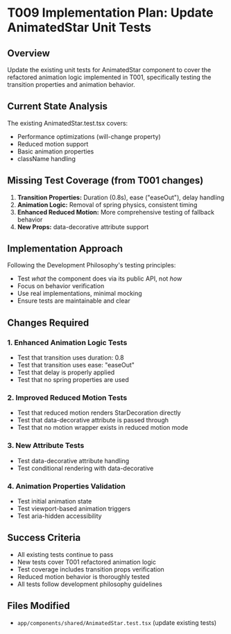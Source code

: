 # T009 Implementation Plan: Update AnimatedStar Unit Tests

## Overview
Update the existing unit tests for AnimatedStar component to cover the refactored animation logic implemented in T001, specifically testing the transition properties and animation behavior.

## Current State Analysis
The existing AnimatedStar.test.tsx covers:
- Performance optimizations (will-change property)
- Reduced motion support
- Basic animation properties
- className handling

## Missing Test Coverage (from T001 changes)
1. **Transition Properties:** Duration (0.8s), ease ("easeOut"), delay handling
2. **Animation Logic:** Removal of spring physics, consistent timing
3. **Enhanced Reduced Motion:** More comprehensive testing of fallback behavior
4. **New Props:** data-decorative attribute support

## Implementation Approach
Following the Development Philosophy's testing principles:
- Test *what* the component does via its public API, not *how*
- Focus on behavior verification
- Use real implementations, minimal mocking
- Ensure tests are maintainable and clear

## Changes Required

### 1. Enhanced Animation Logic Tests
- Test that transition uses duration: 0.8
- Test that transition uses ease: "easeOut" 
- Test that delay is properly applied
- Test that no spring properties are used

### 2. Improved Reduced Motion Tests
- Test that reduced motion renders StarDecoration directly
- Test that data-decorative attribute is passed through
- Test that no motion wrapper exists in reduced motion mode

### 3. New Attribute Tests
- Test data-decorative attribute handling
- Test conditional rendering with data-decorative

### 4. Animation Properties Validation
- Test initial animation state
- Test viewport-based animation triggers
- Test aria-hidden accessibility

## Success Criteria
- All existing tests continue to pass
- New tests cover T001 refactored animation logic
- Test coverage includes transition props verification
- Reduced motion behavior is thoroughly tested
- All tests follow development philosophy guidelines

## Files Modified
- `app/components/shared/AnimatedStar.test.tsx` (update existing tests)